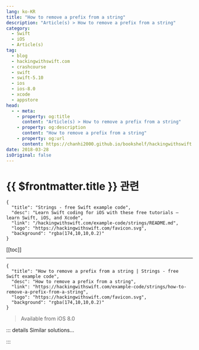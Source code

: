 ```yaml
---
lang: ko-KR
title: "How to remove a prefix from a string"
description: "Article(s) > How to remove a prefix from a string"
category:
  - Swift
  - iOS
  - Article(s)
tag: 
  - blog
  - hackingwithswift.com
  - crashcourse
  - swift
  - swift-5.10
  - ios
  - ios-8.0
  - xcode
  - appstore
head:
  - - meta:
    - property: og:title
      content: "Article(s) > How to remove a prefix from a string"
    - property: og:description
      content: "How to remove a prefix from a string"
    - property: og:url
      content: https://chanhi2000.github.io/bookshelf/hackingwithswift.com/example-code/strings/how-to-remove-a-prefix-from-a-string.html
date: 2018-03-28
isOriginal: false
---
```


# {{ $frontmatter.title }} 관련

```component VPCard
{
  "title": "Strings - free Swift example code",
  "desc": "Learn Swift coding for iOS with these free tutorials – learn Swift, iOS, and Xcode",
  "link": "/hackingwithswift.com/example-code/strings/README.md",
  "logo": "https://hackingwithswift.com/favicon.svg",
  "background": "rgba(174,10,10,0.2)"
}
```

[[toc]]

---

```component VPCard
{
  "title": "How to remove a prefix from a string | Strings - free Swift example code",
  "desc": "How to remove a prefix from a string",
  "link": "https://hackingwithswift.com/example-code/strings/how-to-remove-a-prefix-from-a-string",
  "logo": "https://hackingwithswift.com/favicon.svg",
  "background": "rgba(174,10,10,0.2)"
}
```

> Available from iOS 8.0

<!-- TODO: 작성 -->

<!-- 
Swift’s string have a built-in `hasPrefix()` method that returns true if the string starts with specific letters, but they don’t have a way to remove those letters if they exist.

Fortunately, we can fill that gap with an extension on `String` that combines `hasPrefix()` with `dropFirst()`, which will check whether the prefix exists and remove it in one go:

```swift
extension String {
    func deletingPrefix(_ prefix: String) -> String {
        guard self.hasPrefix(prefix) else { return self }
        return String(self.dropFirst(prefix.count))
    }
}
```

-->

::: details Similar solutions…

<!--
/example-code/uikit/how-to-remove-cells-from-a-uitableview">How to remove cells from a UITableView 
/example-code/language/remove-all-instances-of-an-object-from-an-array">Remove all instances of an object from an array 
/example-code/language/how-to-remove-the-first-or-last-item-from-an-array">How to remove the first or last item from an array 
/quick-start/swiftui/how-to-add-and-remove-views-with-a-transition">How to add and remove views with a transition 
/example-code/language/how-to-remove-duplicate-items-from-an-array">How to remove duplicate items from an array</a>
-->

:::

